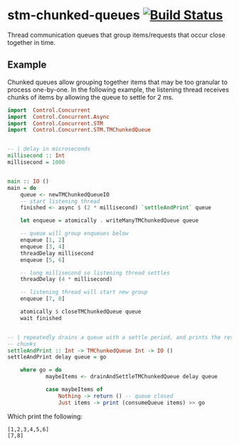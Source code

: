 # stm-chunked-queues [![Build Status](https://travis-ci.org/KholdStare/stm-chunked-queues.svg?branch=master)](https://travis-ci.org/KholdStare/stm-chunked-queues)

Thread communication queues that group items/requests that occur close together
in time.

## Example

Chunked queues allow grouping together items that may be too granular to
process one-by-one. In the following example, the listening thread receives
chunks of items by allowing the queue to settle for 2 ms.

```haskell
import  Control.Concurrent
import  Control.Concurrent.Async
import  Control.Concurrent.STM
import  Control.Concurrent.STM.TMChunkedQueue


-- | delay in microseconds
millisecond :: Int
millisecond = 1000


main :: IO ()
main = do
    queue <- newTMChunkedQueueIO
    -- start listening thread
    finished <- async $ (2 * millisecond) `settleAndPrint` queue

    let enqueue = atomically . writeManyTMChunkedQueue queue

    -- queue will group enqueues below
    enqueue [1, 2]
    enqueue [3, 4]
    threadDelay millisecond
    enqueue [5, 6]

    -- long millisecond so listening thread settles
    threadDelay (4 * millisecond)

    -- listening thread will start new group
    enqueue [7, 8]

    atomically $ closeTMChunkedQueue queue
    wait finished


-- | repeatedly drains a queue with a settle period, and prints the resulting
-- chunks
settleAndPrint :: Int -> TMChunkedQueue Int -> IO ()
settleAndPrint delay queue = go

    where go = do
            maybeItems <- drainAndSettleTMChunkedQueue delay queue

            case maybeItems of
                Nothing -> return () -- queue closed
                Just items -> print (consumeQueue items) >> go
```

Which print the following:

```
[1,2,3,4,5,6]
[7,8]
```
